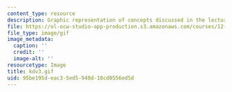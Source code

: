 ```yaml
---
content_type: resource
description: Graphic representation of concepts discussed in the lecture notes.
file: https://ol-ocw-studio-app-production.s3.amazonaws.com/courses/12-820-turbulence-in-the-ocean-and-atmosphere-spring-2007/95be195deac35ed5948d18cd0556ed5d_kdv3.gif
file_type: image/gif
image_metadata:
  caption: ''
  credit: ''
  image-alt: ''
resourcetype: Image
title: kdv3.gif
uid: 95be195d-eac3-5ed5-948d-18cd0556ed5d
---
```

